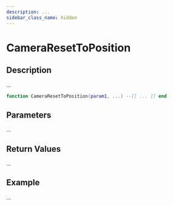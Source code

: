 ```yaml
---
description: ...
sidebar_class_name: hidden
---
```


# CameraResetToPosition

## Description

...

```lua
function CameraResetToPosition(param1, ...) --[[ ... ]] end
```

## Parameters

...

## Return Values

...

## Example

...

